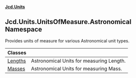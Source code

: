 #### [Jcd.Units](index.md 'index')

## Jcd.Units.UnitsOfMeasure.Astronomical Namespace

Provides units of measure for various Astronomical unit types.

| Classes | |
| :--- | :--- |
| [Lengths](Jcd.Units.UnitsOfMeasure.Astronomical.Lengths.md 'Jcd.Units.UnitsOfMeasure.Astronomical.Lengths') | Astronomical Units for measuring Length. |
| [Masses](Jcd.Units.UnitsOfMeasure.Astronomical.Masses.md 'Jcd.Units.UnitsOfMeasure.Astronomical.Masses') | Astronomical Units for measuring Mass. |
